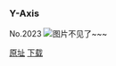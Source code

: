### Y-Axis
No.2023
![图片不见了~~~](https://imgs.xkcd.com/comics/y_axis.png)

[原址](https://xkcd.com//2023) [下载](https://imgs.xkcd.com/comics/y_axis.png)

